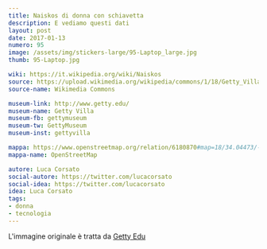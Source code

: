 ```yaml
---
title: Naiskos di donna con schiavetta
description: E vediamo questi dati
layout: post
date: 2017-01-13
numero: 95
image: /assets/img/stickers-large/95-Laptop_large.jpg
thumb: 95-Laptop.jpg

wiki: https://it.wikipedia.org/wiki/Naiskos
source: https://upload.wikimedia.org/wikipedia/commons/1/18/Getty_Villa_-_Collection_(5304918141).jpg
source-name: Wikimedia Commons

museum-link: http://www.getty.edu/
museum-name: Getty Villa
museum-fb: gettymuseum
museum-tw: GettyMuseum
museum-inst: gettyvilla

mappa: https://www.openstreetmap.org/relation/6180870#map=18/34.04473/-118.56468
mappa-name: OpenStreetMap

autore: Luca Corsato
social-autore: https://twitter.com/lucacorsato
social-idea: https://twitter.com/lucacorsato
idea: Luca Corsato
tags:
- donna
- tecnologia
---
```


L'immagine originale è tratta da [Getty Edu](http://www.getty.edu/art/collection/objects/7009/unknown-maker-grave-naiskos-of-an-enthroned-woman-with-an-attendant-east-greek-about-100-bc/?dz=0.5000,0.3934,0.71)
